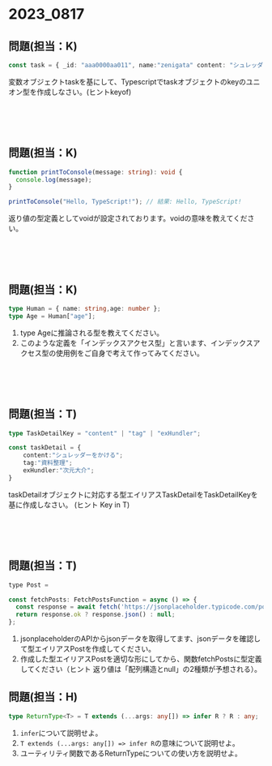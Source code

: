 # 2023_0817

## 問題(担当：K)

```ts
const task = { _id: "aaa0000aa011", name:"zenigata" content: "シュレッダーをかける" manDay: 5 };
```
変数オブジェクトtaskを基にして、Typescriptでtaskオブジェクトのkeyのユニオン型を作成しなさい。(ヒントkeyof)



<br />
<br />
<br />

## 問題(担当：K)

```ts
function printToConsole(message: string): void {
  console.log(message);
}

printToConsole("Hello, TypeScript!"); // 結果: Hello, TypeScript!

```
返り値の型定義としてvoidが設定されております。voidの意味を教えてください。

<br />
<br />
<br />


## 問題(担当：K)

```ts
type Human = { name: string,age: number };
type Age = Human["age"];
```
1. type Ageに推論される型を教えてください。
2. このような定義を「インデックスアクセス型」と言います、インデックスアクセス型の使用例をご自身で考えて作ってみてください。

<br />
<br />
<br />

## 問題(担当：T)

```ts
type TaskDetailKey = "content" | "tag" | "exHundler";

const taskDetail = {
    content:"シュレッダーをかける";
    tag:"資料整理";
    exHundler:"次元大介";
}

```
taskDetailオブジェクトに対応する型エイリアスTaskDetailをTaskDetailKeyを基に作成しなさい。
(ヒント Key in T)



<br />
<br />
<br />



## 問題(担当：T)


```js
type Post = 

const fetchPosts: FetchPostsFunction = async () => {
  const response = await fetch('https://jsonplaceholder.typicode.com/posts');
  return response.ok ? response.json() : null;
};
```
1. jsonplaceholderのAPIからjsonデータを取得してます、jsonデータを確認して型エイリアスPostを作成してください。
2. 作成した型エイリアスPostを適切な形にしてから、関数fetchPostsに型定義してください（ヒント 返り値は「配列構造とnull」の2種類が予想される）。



## 問題(担当：H)

```ts
type ReturnType<T> = T extends (...args: any[]) => infer R ? R : any;

```
1. `infer`について説明せよ。
2. `T extends (...args: any[]) => infer R`の意味について説明せよ。
3. ユーティリティ関数であるReturnTypeについての使い方を説明せよ。


<br />
<br />
<br />